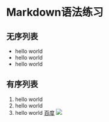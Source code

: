 # Markdown语法练习
## 无序列表
- hello world
- hello world
- hello world
## 有序列表
1. hello world
2. hello world
3. hello world
[百度](http://www.baidu.com)
![](https://timgsa.baidu.com/timg?image&quality=80&size=b9999_10000&sec=1505154099424&di=fb1b665bff0212b82cd6a77814b4b5bd&imgtype=0&src=http%3A%2F%2Falioss.g-cores.com%2Fuploads%2Fimage%2F4954a571-1223-48fd-b3c0-5259b2d0d542_watermark.png)
